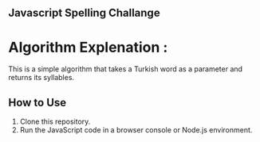 ## Javascript Spelling Challange

# Algorithm Explenation :

This is a simple algorithm that takes a Turkish word as a parameter and returns its syllables.

## How to Use

1. Clone this repository.
2. Run the JavaScript code in a browser console or Node.js environment.
